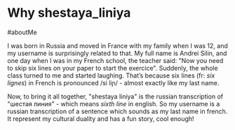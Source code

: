 # Why shestaya_liniya

<span class="tag">#aboutMe</span>

I was born in Russia and moved in France with my family when I was 12, and my username is surprisingly related to that. My full name is Andrei Silin, and one day when I was in my French school, the teacher said: "Now you need to skip six lines on your paper to start the exercice". Suddenly, the whole class turned to me and started laughing. That’s because six lines (fr: _six lignes_) in French is pronounced /si liɲ/ - almost exactly like my last name.

Now, to bring it all together, "shestaya liniya" is the russian transcription of "шестая линия" - which means _sixth line_ in english. So my username is a russian transcription of a sentence which sounds as my last name in french. It represent my cultural duality and has a fun story, cool enough!
